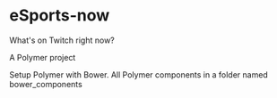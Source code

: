 eSports-now
===========

What's on Twitch right now?


A Polymer project

Setup Polymer with Bower.
All Polymer components in a folder named bower_components
